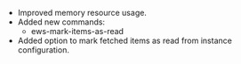 - Improved memory resource usage.
- Added new commands:
  - ews-mark-items-as-read
- Added option to mark fetched items as read from instance configuration. 

